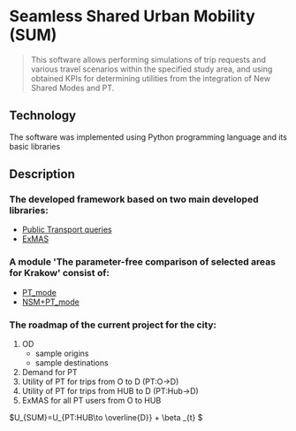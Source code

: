 # Seamless Shared Urban Mobility (SUM)
> This software allows performing simulations of trip requests and various travel scenarios within the specified study area, and using obtained KPIs for determining utilities from the integration of New Shared Modes and PT.
## Technology
The software was implemented using Python programming language and its basic libraries
## Description
### The developed framework based on two main developed libraries:
* [Public Transport queries](https://github.com/RafalKucharskiPK/query_PT)
* [ExMAS](https://github.com/RafalKucharskiPK/ExMAS/tree/master/ExMAS)
### A module 'The parameter-free comparison of selected areas for Krakow' consist of:
* [PT_mode](https://github.com/OlhaShulikaUJ/SUM_project/tree/main/PT)
* [NSM+PT_mode](https://github.com/OlhaShulikaUJ/SUM_project/tree/main/NSM%2BPT)
### The roadmap of the current project for the city:
1) OD 
   * sample origins
   * sample destinations
2) Demand for PT
3) Utility of PT for trips from O to D (PT:O→D)
4) Utility of PT for trips from HUB to D (PT:Hub→D)
5) ExMAS for all PT users from O to HUB

$U_{SUM}=U_{PT:HUB\to \overline{D}} + \beta _{t} $
